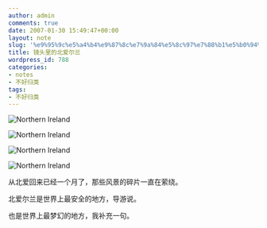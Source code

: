 ```yaml
---
author: admin
comments: true
date: 2007-01-30 15:49:47+00:00
layout: note
slug: '%e9%95%9c%e5%a4%b4%e9%87%8c%e7%9a%84%e5%8c%97%e7%88%b1%e5%b0%94%e5%85%b0'
title: 镜头里的北爱尔兰
wordpress_id: 788
categories:
- notes
- 不好归类
tags:
- 不好归类
---
```


![Northern Ireland](http://farm1.static.flickr.com/147/351847716_ba9b391851_m.jpg)

![Northern Ireland](http://farm1.static.flickr.com/155/351850147_a6495a41dd_m.jpg)

![Northern Ireland](http://farm1.static.flickr.com/154/351848456_dce5c948d6_m.jpg)

![Northern Ireland](http://farm1.static.flickr.com/149/351833475_52a6e6a6c9_m.jpg)

从北爱回来已经一个月了，那些风景的碎片一直在萦绕。

北爱尔兰是世界上最安全的地方，导游说。

也是世界上最梦幻的地方，我补充一句。
